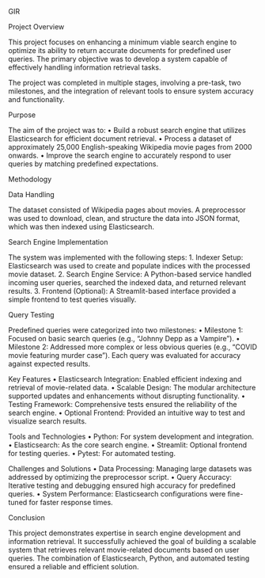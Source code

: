 GIR 

Project Overview

This project focuses on enhancing a minimum viable search engine to optimize its ability to return accurate documents for predefined user queries. The primary objective was to develop a system capable of effectively handling information retrieval tasks.

The project was completed in multiple stages, involving a pre-task, two milestones, and the integration of relevant tools to ensure system accuracy and functionality.

Purpose

The aim of the project was to:
	•	Build a robust search engine that utilizes Elasticsearch for efficient document retrieval.
	•	Process a dataset of approximately 25,000 English-speaking Wikipedia movie pages from 2000 onwards.
	•	Improve the search engine to accurately respond to user queries by matching predefined expectations.

Methodology

Data Handling

The dataset consisted of Wikipedia pages about movies. A preprocessor was used to download, clean, and structure the data into JSON format, which was then indexed using Elasticsearch.

Search Engine Implementation

The system was implemented with the following steps:
	1.	Indexer Setup: Elasticsearch was used to create and populate indices with the processed movie dataset.
	2.	Search Engine Service: A Python-based service handled incoming user queries, searched the indexed data, and returned relevant results.
	3.	Frontend (Optional): A Streamlit-based interface provided a simple frontend to test queries visually.

Query Testing

Predefined queries were categorized into two milestones:
	•	Milestone 1: Focused on basic search queries (e.g., “Johnny Depp as a Vampire”).
	•	Milestone 2: Addressed more complex or less obvious queries (e.g., “COVID movie featuring murder case”).
Each query was evaluated for accuracy against expected results.

Key Features
	•	Elasticsearch Integration: Enabled efficient indexing and retrieval of movie-related data.
	•	Scalable Design: The modular architecture supported updates and enhancements without disrupting functionality.
	•	Testing Framework: Comprehensive tests ensured the reliability of the search engine.
	•	Optional Frontend: Provided an intuitive way to test and visualize search results.

Tools and Technologies
	•	Python: For system development and integration.
	•	Elasticsearch: As the core search engine.
	•	Streamlit: Optional frontend for testing queries.
	•	Pytest: For automated testing.

Challenges and Solutions
	•	Data Processing: Managing large datasets was addressed by optimizing the preprocessor script.
	•	Query Accuracy: Iterative testing and debugging ensured high accuracy for predefined queries.
	•	System Performance: Elasticsearch configurations were fine-tuned for faster response times.

Conclusion

This project demonstrates expertise in search engine development and information retrieval. It successfully achieved the goal of building a scalable system that retrieves relevant movie-related documents based on user queries. The combination of Elasticsearch, Python, and automated testing ensured a reliable and efficient solution.
